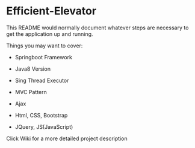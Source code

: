 # Efficient-Elevator
This README would normally document whatever steps are necessary to get the application up and running.

Things you may want to cover:

* Springboot Framework  

* Java8 Version  

* Sing Thread Executor 

* MVC Pattern 

* Ajax 

* Html, CSS, Bootstrap

* JQuery, JS(JavaScript)  

Click Wiki for a more detailed project description
  
